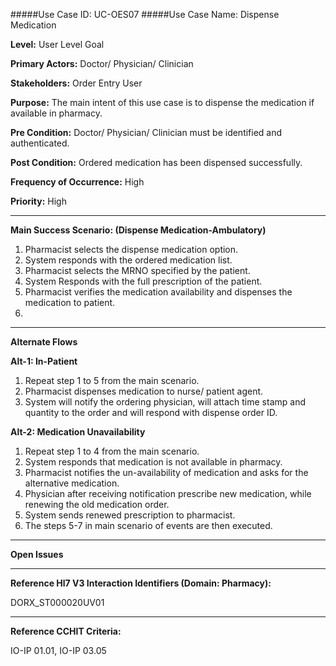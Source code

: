 #####Use Case ID: UC-OES07
#####Use Case Name: Dispense Medication

**Level:**                     User Level Goal

**Primary Actors:**            Doctor/ Physician/ Clinician 

**Stakeholders:**              Order Entry User

**Purpose:**                   The main intent of this use case is to dispense the medication if available in pharmacy.

**Pre Condition:**             Doctor/ Physician/ Clinician must be identified and authenticated.  

**Post Condition:**            Ordered medication has been dispensed successfully.

**Frequency of Occurrence:**   High

**Priority:**                  High
__________________________________________________________
**Main Success Scenario: (Dispense Medication-Ambulatory)**

1.	Pharmacist selects the dispense medication option.
2.	System responds with the ordered medication list.
3.	Pharmacist selects the MRNO specified by the patient.
4.	System Responds with the full prescription of the patient.
5.	Pharmacist verifies the medication availability and dispenses the medication to patient.
6.

__________________________________________________________
**Alternate Flows** 

**Alt-1: In-Patient**

1.	Repeat step 1 to 5 from the main scenario.
2.	Pharmacist dispenses medication to nurse/ patient agent.
3.	System will notify the ordering physician, will attach time stamp and quantity to the order and will respond with dispense order ID.

**Alt-2: Medication Unavailability**

1.	Repeat step 1 to 4 from the main scenario.
2.	System responds that medication is not available in pharmacy.
3.	Pharmacist notifies the un-availability of medication and asks for the alternative medication.
4.	Physician after receiving notification prescribe new medication, while renewing the old medication order.
5.	System sends renewed prescription to pharmacist.
6.	The steps 5-7 in main scenario of events are then executed.


_______________________________________________________________
**Open Issues**


_______________________________________________________________
**Reference Hl7 V3 Interaction Identifiers (Domain: Pharmacy):**

DORX_ST000020UV01
_______________________________________________________________
**Reference CCHIT Criteria:**

IO-IP 01.01, IO-IP 03.05

